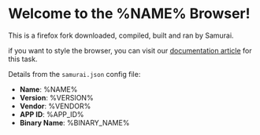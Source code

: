 # Welcome to the %NAME% Browser!

This is a firefox fork downloaded, compiled, built and ran by Samurai.

if you want to style the browser, you can visit our [documentation article](https://praxivesoftware.github.io/Samurai/getting-started/userchrome/) for this task.

Details from the `samurai.json` config file:

- **Name**: %NAME%
- **Version**: %VERSION%
- **Vendor**: %VENDOR%
- **APP ID**: %APP_ID%
- **Binary Name**: %BINARY_NAME%

